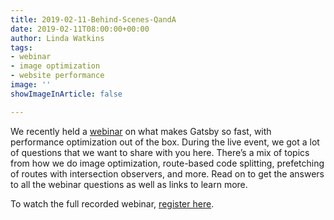 ```yaml
---
title: 2019-02-11-Behind-Scenes-QandA
date: 2019-02-11T08:00:00+00:00
author: Linda Watkins
tags:
- webinar
- image optimization
- website performance
image: ''
showImageInArticle: false

---
```

We recently held a [webinar](https://www.gatsbyjs.com/behind-the-scenes/ "Behind the Scenes Webinar") on what makes Gatsby so fast, with performance optimization out of the box. During the live event, we got a lot of questions that we want to share with you here. There’s a mix of topics from how we do image optimization, route-based code splitting, prefetching of routes with intersection observers, and more. Read on to get the answers to all the webinar questions as well as links to learn more.

To watch the full recorded webinar, [register here](https://www.gatsbyjs.com/behind-the-scenes/ "Behind the Scenes Webinar").